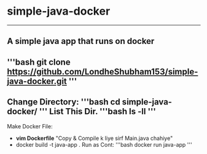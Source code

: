 # simple-java-docker
---
A simple java app that runs on docker 
---
'''bash
git clone https://github.com/LondheShubham153/simple-java-docker.git
'''
----
Change Directory:
'''bash
cd simple-java-docker/
'''
List This Dir.
'''bash
ls -ll
'''
---
Make Docker File:
- **vim Dockerfile**      "Copy & Compile k liye sirf Main.java chahiye"
- docker build -t java-app .
Run as Cont:
'''bash
docker run java-app
'''
